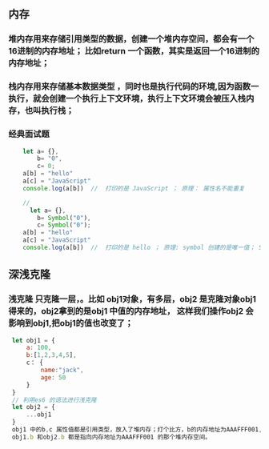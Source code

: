 
## 内存

### 堆内存用来存储引用类型的数据，创建一个堆内存空间，都会有一个16进制的内存地址； 比如return 一个函数，其实是返回一个16进制的内存地址；

### 栈内存用来存储基本数据类型 ，同时也是执行代码的环境,因为函数一执行，就会创建一个执行上下文环境，执行上下文环境会被压入栈内存，也叫执行栈；

### 经典面试题

```javascript
    let a= {},
        b= "0",
        c= 0;
    a[b] = "hello"
    a[c] = "JavaScript"
    console.log(a[b])  //  打印的是 JavaScript ； 原理： 属性名不能重复

    // 
      let a= {},
        b= Symbol("0"),
        c= Symbol("0");
    a[b] = "hello"
    a[c] = "JavaScript"
    console.log(a[b])  //  打印的是 hello ； 原理: symbol 创建的是唯一值； Symbol("1") === Symbol("1")   false 

```

## 深浅克隆

### 浅克隆 只克隆一层，。比如 obj1对象，有多层，obj2 是克隆对象obj1 得来的，obj2拿到的是obj1 中值的内存地址， 这样我们操作obj2 会影响到obj1,把obj1的值也改变了；

```javascript
 let obj1 = {
     a: 100,
     b:[1,2,3,4,5],
     c： {
         name:"jack",
         age: 50
     }
 }
 // 利用es6 的语法进行浅克隆
 let obj2 = {
     ...obj1
 }
 obj1 中的b,c 属性值都是引用类型，放入了堆内存；打个比方，b的内存地址为AAAFFF001,c 的内存地址为AAAFFF002 ;
 obj1.b 和obj2.b 都是指向内存地址为AAAFFF001 的那个堆内存空间。




 
```
